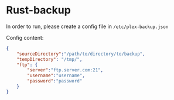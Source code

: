 # Rust-backup

In order to run, please create a config file in `/etc/plex-backup.json`

Config content:

```json
{
    "sourceDirectory":"/path/to/directory/to/backup",
    "tempDirectory": "/tmp/",
    "ftp": {
        "server":"ftp.server.com:21",
        "username":"username",
        "password":"password"
    }
}
```
